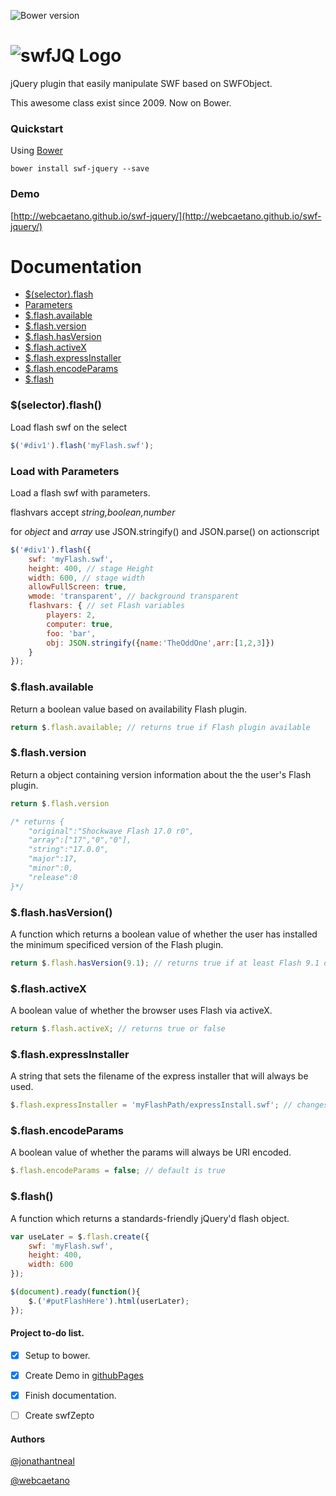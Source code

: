 ![Bower version](https://badge.fury.io/bo/swf-jquery.svg)

# ![swfJQ Logo](http://i.imgur.com/Wed19Q4.png)

jQuery plugin that easily manipulate SWF based on SWFObject.

This awesome class exist since 2009. Now on Bower.

### Quickstart

Using [Bower](http://bower.io)
```
bower install swf-jquery --save
```

### Demo
[http://webcaetano.github.io/swf-jquery/](http://webcaetano.github.io/swf-jquery/)

# Documentation


  - [$(selector).flash](#selectorflash)
  - [Parameters](#load-with-parameters)
  - [$.flash.available](#flashavailable)
  - [$.flash.version](#flashversion)
  - [$.flash.hasVersion](#flashhasversion)
  - [$.flash.activeX](#flashactivex)
  - [$.flash.expressInstaller](#flashexpressinstaller)
  - [$.flash.encodeParams](#flashencodeparams)
  - [$.flash](#flash)


### $(selector).flash()

Load flash swf on the select

```javascript
$('#div1').flash('myFlash.swf');
```

### Load with Parameters

Load a flash swf with parameters.

flashvars accept *string,boolean,number*

for *object* and *array* use JSON.stringify() and JSON.parse() on actionscript

```javascript
$('#div1').flash({
	swf: 'myFlash.swf',
	height: 400, // stage Height
	width: 600, // stage width
	allowFullScreen: true,
	wmode: 'transparent', // background transparent
	flashvars: { // set Flash variables
		players: 2,
		computer: true,
		foo: 'bar',
		obj: JSON.stringify({name:'TheOddOne',arr:[1,2,3]})
	}
});
```

### $.flash.available

Return a boolean value based on availability Flash plugin.

```javascript
return $.flash.available; // returns true if Flash plugin available
```

### $.flash.version

Return a object containing version information about the the user's Flash plugin.

```javascript
return $.flash.version

/* returns {
	"original":"Shockwave Flash 17.0 r0",
	"array":["17","0","0"],
	"string":"17.0.0",
	"major":17,
	"minor":0,
	"release":0
}*/
```

### $.flash.hasVersion()

A function which returns a boolean value of whether the user has installed the minimum specificed version of the Flash plugin.

```javascript
return $.flash.hasVersion(9.1); // returns true if at least Flash 9.1 or greater is detected
```

### $.flash.activeX

A boolean value of whether the browser uses Flash via activeX.

```javascript
return $.flash.activeX; // returns true or false
```

### $.flash.expressInstaller

A string that sets the filename of the express installer that will always be used.

```javascript
$.flash.expressInstaller = 'myFlashPath/expressInstall.swf'; // changes the express installer
```

### $.flash.encodeParams

A boolean value of whether the params will always be URI encoded.

```javascript
$.flash.encodeParams = false; // default is true
```

### $.flash()

A function which returns a standards-friendly jQuery'd flash object.

```javascript
var useLater = $.flash.create({
	swf: 'myFlash.swf',
	height: 400,
	width: 600
});

$(document).ready(function(){
	$.('#putFlashHere').html(userLater);
});
```

#### Project to-do list.

- [x] Setup to bower.
- [x] Create Demo in [githubPages](https://pages.github.com/)
- [x] Finish documentation.
- [ ] Create swfZepto


#### Authors
[@jonathantneal](https://github.com/jonathantneal)

[@webcaetano](https://github.com/webcaetano)
